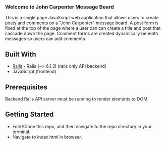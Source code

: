 ### Welcome to John Carpenter Message Board

This is a single page JavaScript web application that allows users to create posts and comments on a "John Carpenter" message board. A post form is fixed at the top of the page where a user can can create a title and post that cascade down the page. Comment forms are created dynamically beneath messages so users can add comments.


## Built With

* [Rails](https://github.com/rails/rails) - Rails (~> 6.1.3) (rails only API backend)
* JavaScript (frontend)

## Prerequisites

Backend Rails API server must be running to render elements to DOM.

## Getting Started

* Fork/Clone this repo, and then navigate to the repo directory in your terminal.
* Navigate to index.html in browser.
